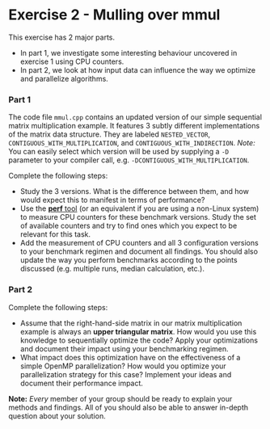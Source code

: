 # Exercise 2 - Mulling over mmul

This exercise has 2 major parts. 
- In part 1, we investigate some interesting behaviour uncovered in exercise 1 using CPU counters.
- In part 2, we look at how input data can influence the way we optimize and parallelize algorithms.

### Part 1

The code file `mmul.cpp` contains an updated version of our simple sequential matrix multiplication example.
It features 3 subtly different implementations of the matrix data structure. They are labeled `NESTED_VECTOR`, `CONTIGUOUS_WITH_MULTIPLICATION`, and `CONTIGUOUS_WITH_INDIRECTION`.
*Note:* You can easily select which version will be used by supplying a `-D` parameter to your compiler call, e.g. `-DCONTIGUOUS_WITH_MULTIPLICATION`.

Complete the following steps:
 - Study the 3 versions. What is the difference between them, and how would expect this to manifest in terms of performance?
 - Use the [**perf** tool](http://www.brendangregg.com/perf.html) (or an equivalent if you are using a non-Linux system) to measure CPU counters for these benchmark versions. Study the set of available counters and try to find ones which you expect to be relevant for this task.
 - Add the measurement of CPU counters and all 3 configuration versions to your benchmark regimen and document all findings. You should also update the way you perform benchmarks according to the points discussed (e.g. multiple runs, median calculation, etc.).

### Part 2

Complete the following steps:
- Assume that the right-hand-side matrix in our matrix multiplication example is always an **upper triangular matrix**. How would you use this knowledge to sequentially optimize the code? Apply your optimizations and document their impact using your benchmarking regimen.
- What impact does this optimization have on the effectiveness of a simple OpenMP parallelization? How would you optimize your parallelization strategy for this case? Implement your ideas and document their performance impact.


**Note:**
*Every* member of your group should be ready to explain your methods and findings. All of you should also be able to answer in-depth question about your solution.




